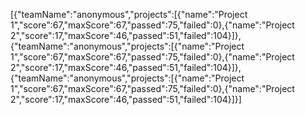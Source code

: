 [{"teamName":"anonymous","projects":[{"name":"Project 1","score":67,"maxScore":67,"passed":75,"failed":0},{"name":"Project 2","score":17,"maxScore":46,"passed":51,"failed":104}]},{"teamName":"anonymous","projects":[{"name":"Project 1","score":67,"maxScore":67,"passed":75,"failed":0},{"name":"Project 2","score":17,"maxScore":46,"passed":51,"failed":104}]},{"teamName":"anonymous","projects":[{"name":"Project 1","score":67,"maxScore":67,"passed":75,"failed":0},{"name":"Project 2","score":17,"maxScore":46,"passed":51,"failed":104}]}]